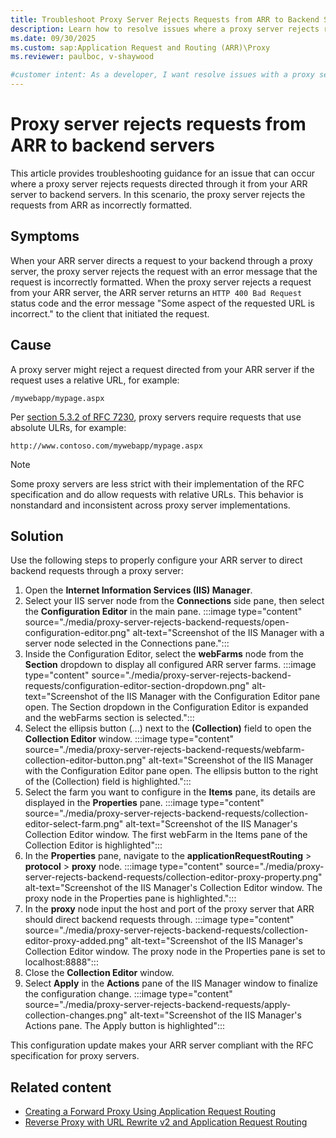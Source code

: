 ```yaml
---
title: Troubleshoot Proxy Server Rejects Requests from ARR to Backend Servers
description: Learn how to resolve issues where a proxy server rejects requests directed through it from your ARR to backend servers.
ms.date: 09/30/2025
ms.custom: sap:Application Request and Routing (ARR)\Proxy
ms.reviewer: paulboc, v-shaywood

#customer intent: As a developer, I want resolve issues with a proxy server rejecting requests from ARR to my backend servers. This issue is preventing me from using a proxy server between my ARR server and backend.
---
```


# Proxy server rejects requests from ARR to backend servers

This article provides troubleshooting guidance for an issue that can occur where a proxy server rejects requests directed through it from your ARR server to backend servers. In this scenario, the proxy server rejects the requests from ARR as incorrectly formatted.

## Symptoms

When your ARR server directs a request to your backend through a proxy server, the proxy server rejects the request with an error message that the request is incorrectly formatted. When the proxy server rejects a request from your ARR server, the ARR server returns an `HTTP 400 Bad Request` status code and the error message "Some aspect of the requested URL is incorrect." to the client that initiated the request.

## Cause

A proxy server might reject a request directed from your ARR server if the request uses a relative URL, for example:

```output
/mywebapp/mypage.aspx
```

Per [section 5.3.2 of RFC 7230](https://datatracker.ietf.org/doc/html/rfc7230#section-5.3.2), proxy servers require requests that use absolute ULRs, for example:

```output
http://www.contoso.com/mywebapp/mypage.aspx
```

> [!NOTE]
> Some proxy servers are less strict with their implementation of the RFC specification and do allow requests with relative URLs. This behavior is nonstandard and inconsistent across proxy server implementations.

## Solution

Use the following steps to properly configure your ARR server to direct backend requests through a proxy server:

1. Open the **Internet Information Services (IIS) Manager**.
1. Select your IIS server node from the **Connections** side pane, then select the **Configuration Editor** in the main pane.
   :::image type="content" source="./media/proxy-server-rejects-backend-requests/open-configuration-editor.png" alt-text="Screenshot of the IIS Manager with a server node selected in the Connections pane.":::
1. Inside the Configuration Editor, select the **webFarms** node from the **Section** dropdown to display all configured ARR server farms.
   :::image type="content" source="./media/proxy-server-rejects-backend-requests/configuration-editor-section-dropdown.png" alt-text="Screenshot of the IIS Manager with the Configuration Editor pane open. The Section dropdown in the Configuration Editor is expanded and the webFarms section is selected.":::
1. Select the ellipsis button (...) next to the **(Collection)** field to open the **Collection Editor** window.
   :::image type="content" source="./media/proxy-server-rejects-backend-requests/webfarm-collection-editor-button.png" alt-text="Screenshot of the IIS Manager with the Configuration Editor pane open. The ellipsis button to the right of the (Collection) field is highlighted.":::
1. Select the farm you want to configure in the **Items** pane, its details are displayed in the **Properties** pane.
   :::image type="content" source="./media/proxy-server-rejects-backend-requests/collection-editor-select-farm.png" alt-text="Screenshot of the IIS Manager's Collection Editor window. The first webFarm in the Items pane of the Collection Editor is highlighted":::
1. In the **Properties** pane, navigate to the **applicationRequestRouting** > **protocol** > **proxy** node.
   :::image type="content" source="./media/proxy-server-rejects-backend-requests/collection-editor-proxy-property.png" alt-text="Screenshot of the IIS Manager's Collection Editor window. The proxy node in the Properties pane is highlighted.":::
1. In the **proxy** node input the host and port of the proxy server that ARR should direct backend requests through.
   :::image type="content" source="./media/proxy-server-rejects-backend-requests/collection-editor-proxy-added.png" alt-text="Screenshot of the IIS Manager's Collection Editor window. The proxy node in the Properties pane is set to localhost:8888":::
1. Close the **Collection Editor** window.
1. Select **Apply** in the **Actions** pane of the IIS Manager window to finalize the configuration change.
   :::image type="content" source="./media/proxy-server-rejects-backend-requests/apply-collection-changes.png" alt-text="Screenshot of the IIS Manager's Actions pane. The Apply button is highlighted":::

This configuration update makes your ARR server compliant with the RFC specification for proxy servers.

## Related content

- [Creating a Forward Proxy Using Application Request Routing](/iis/extensions/configuring-application-request-routing-arr/creating-a-forward-proxy-using-application-request-routing)
- [Reverse Proxy with URL Rewrite v2 and Application Request Routing](/iis/extensions/url-rewrite-module/reverse-proxy-with-url-rewrite-v2-and-application-request-routing)
